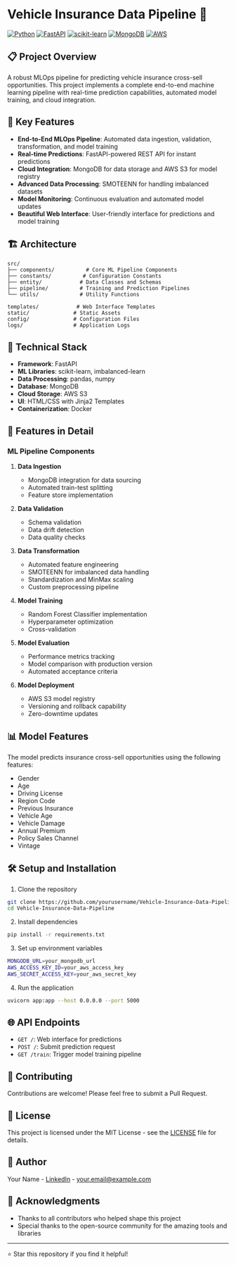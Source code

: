 # Vehicle Insurance Data Pipeline 🚗 

[![Python](https://img.shields.io/badge/Python-3.7%2B-blue)](https://www.python.org/)
[![FastAPI](https://img.shields.io/badge/FastAPI-Latest-green)](https://fastapi.tiangolo.com/)
[![scikit-learn](https://img.shields.io/badge/scikit--learn-Latest-orange)](https://scikit-learn.org/)
[![MongoDB](https://img.shields.io/badge/MongoDB-Latest-brightgreen)](https://www.mongodb.com/)
[![AWS](https://img.shields.io/badge/AWS-S3-yellow)](https://aws.amazon.com/s3/)

## 📋 Project Overview

A robust MLOps pipeline for predicting vehicle insurance cross-sell opportunities. This project implements a complete end-to-end machine learning pipeline with real-time prediction capabilities, automated model training, and cloud integration.

## 🎯 Key Features

- **End-to-End MLOps Pipeline**: Automated data ingestion, validation, transformation, and model training
- **Real-time Predictions**: FastAPI-powered REST API for instant predictions
- **Cloud Integration**: MongoDB for data storage and AWS S3 for model registry
- **Advanced Data Processing**: SMOTEENN for handling imbalanced datasets
- **Model Monitoring**: Continuous evaluation and automated model updates
- **Beautiful Web Interface**: User-friendly interface for predictions and model training

## 🏗️ Architecture

```
src/
├── components/          # Core ML Pipeline Components
├── constants/          # Configuration Constants
├── entity/            # Data Classes and Schemas
├── pipeline/          # Training and Prediction Pipelines
└── utils/             # Utility Functions

templates/            # Web Interface Templates
static/              # Static Assets
config/              # Configuration Files
logs/                # Application Logs
```

## 🔧 Technical Stack

- **Framework**: FastAPI
- **ML Libraries**: scikit-learn, imbalanced-learn
- **Data Processing**: pandas, numpy
- **Database**: MongoDB
- **Cloud Storage**: AWS S3
- **UI**: HTML/CSS with Jinja2 Templates
- **Containerization**: Docker

## 🚀 Features in Detail

### ML Pipeline Components

1. **Data Ingestion**
   - MongoDB integration for data sourcing
   - Automated train-test splitting
   - Feature store implementation

2. **Data Validation**
   - Schema validation
   - Data drift detection
   - Data quality checks

3. **Data Transformation**
   - Automated feature engineering
   - SMOTEENN for imbalanced data handling
   - Standardization and MinMax scaling
   - Custom preprocessing pipeline

4. **Model Training**
   - Random Forest Classifier implementation
   - Hyperparameter optimization
   - Cross-validation

5. **Model Evaluation**
   - Performance metrics tracking
   - Model comparison with production version
   - Automated acceptance criteria

6. **Model Deployment**
   - AWS S3 model registry
   - Versioning and rollback capability
   - Zero-downtime updates

## 📊 Model Features

The model predicts insurance cross-sell opportunities using the following features:
- Gender
- Age
- Driving License
- Region Code
- Previous Insurance
- Vehicle Age
- Vehicle Damage
- Annual Premium
- Policy Sales Channel
- Vintage

## 🛠️ Setup and Installation

1. Clone the repository
```bash
git clone https://github.com/yourusername/Vehicle-Insurance-Data-Pipeline.git
cd Vehicle-Insurance-Data-Pipeline
```

2. Install dependencies
```bash
pip install -r requirements.txt
```

3. Set up environment variables
```bash
MONGODB_URL=your_mongodb_url
AWS_ACCESS_KEY_ID=your_aws_access_key
AWS_SECRET_ACCESS_KEY=your_aws_secret_key
```

4. Run the application
```bash
uvicorn app:app --host 0.0.0.0 --port 5000
```

## 🌐 API Endpoints

- `GET /`: Web interface for predictions
- `POST /`: Submit prediction request
- `GET /train`: Trigger model training pipeline

## 🤝 Contributing

Contributions are welcome! Please feel free to submit a Pull Request.

## 📝 License

This project is licensed under the MIT License - see the [LICENSE](LICENSE) file for details.

## 👥 Author

Your Name - [LinkedIn](https://linkedin.com/in/yourprofile) - your.email@example.com

## 🙏 Acknowledgments

- Thanks to all contributors who helped shape this project
- Special thanks to the open-source community for the amazing tools and libraries

---
⭐ Star this repository if you find it helpful!
